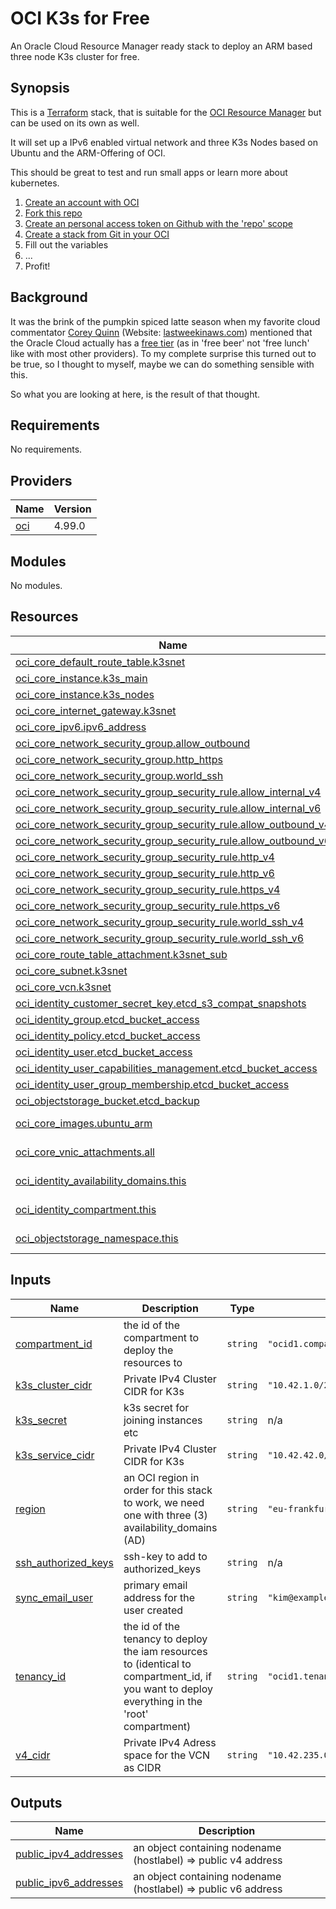 # OCI K3s for Free

An Oracle Cloud Resource Manager ready stack to deploy an ARM based three node K3s cluster for free.

## Synopsis

This is a [Terraform](https://www.terraform.io/) stack, that is suitable for the [OCI Resource Manager](https://docs.oracle.com/en-us/iaas/Content/ResourceManager/Concepts/resource-manager-and-terraform.htm) but can be used on its own as well.

It will set up a IPv6 enabled virtual network and three K3s Nodes based on Ubuntu and the ARM-Offering of OCI.

This should be great to test and run small apps or learn more about kubernetes.

1. [Create an account with OCI](https://signup.oraclecloud.com/)
2. [Fork this repo](https://github.com/matschundbrei/oci-k3s/fork)
3. [Create an personal access token on Github with the 'repo' scope](https://github.com/settings/tokens)
4. [Create a stack from Git in your OCI](https://docs.oracle.com/en-us/iaas/Content/ResourceManager/Tasks/create-stack-git.htm)
5. Fill out the variables
6. ...
7. Profit!

## Background

It was the brink of the pumpkin spiced latte season when my favorite cloud commentator [Corey Quinn](https://twitter.com/QuinnyPig) (Website: [lastweekinaws.com](https://www.lastweekinaws.com/)) mentioned that the Oracle Cloud actually has a [free tier](https://www.oracle.com/cloud/free/) (as in 'free beer' not 'free lunch' like with most other providers). To my complete surprise this turned out to be true, so I thought to myself, maybe we can do something sensible with this.

So what you are looking at here, is the result of that thought.

## Requirements

No requirements.

## Providers

| Name | Version |
|------|---------|
| <a name="provider_oci"></a> [oci](#provider\_oci) | 4.99.0 |

## Modules

No modules.

## Resources

| Name | Type |
|------|------|
| [oci_core_default_route_table.k3snet](https://registry.terraform.io/providers/hashicorp/oci/latest/docs/resources/core_default_route_table) | resource |
| [oci_core_instance.k3s_main](https://registry.terraform.io/providers/hashicorp/oci/latest/docs/resources/core_instance) | resource |
| [oci_core_instance.k3s_nodes](https://registry.terraform.io/providers/hashicorp/oci/latest/docs/resources/core_instance) | resource |
| [oci_core_internet_gateway.k3snet](https://registry.terraform.io/providers/hashicorp/oci/latest/docs/resources/core_internet_gateway) | resource |
| [oci_core_ipv6.ipv6_address](https://registry.terraform.io/providers/hashicorp/oci/latest/docs/resources/core_ipv6) | resource |
| [oci_core_network_security_group.allow_outbound](https://registry.terraform.io/providers/hashicorp/oci/latest/docs/resources/core_network_security_group) | resource |
| [oci_core_network_security_group.http_https](https://registry.terraform.io/providers/hashicorp/oci/latest/docs/resources/core_network_security_group) | resource |
| [oci_core_network_security_group.world_ssh](https://registry.terraform.io/providers/hashicorp/oci/latest/docs/resources/core_network_security_group) | resource |
| [oci_core_network_security_group_security_rule.allow_internal_v4](https://registry.terraform.io/providers/hashicorp/oci/latest/docs/resources/core_network_security_group_security_rule) | resource |
| [oci_core_network_security_group_security_rule.allow_internal_v6](https://registry.terraform.io/providers/hashicorp/oci/latest/docs/resources/core_network_security_group_security_rule) | resource |
| [oci_core_network_security_group_security_rule.allow_outbound_v4](https://registry.terraform.io/providers/hashicorp/oci/latest/docs/resources/core_network_security_group_security_rule) | resource |
| [oci_core_network_security_group_security_rule.allow_outbound_v6](https://registry.terraform.io/providers/hashicorp/oci/latest/docs/resources/core_network_security_group_security_rule) | resource |
| [oci_core_network_security_group_security_rule.http_v4](https://registry.terraform.io/providers/hashicorp/oci/latest/docs/resources/core_network_security_group_security_rule) | resource |
| [oci_core_network_security_group_security_rule.http_v6](https://registry.terraform.io/providers/hashicorp/oci/latest/docs/resources/core_network_security_group_security_rule) | resource |
| [oci_core_network_security_group_security_rule.https_v4](https://registry.terraform.io/providers/hashicorp/oci/latest/docs/resources/core_network_security_group_security_rule) | resource |
| [oci_core_network_security_group_security_rule.https_v6](https://registry.terraform.io/providers/hashicorp/oci/latest/docs/resources/core_network_security_group_security_rule) | resource |
| [oci_core_network_security_group_security_rule.world_ssh_v4](https://registry.terraform.io/providers/hashicorp/oci/latest/docs/resources/core_network_security_group_security_rule) | resource |
| [oci_core_network_security_group_security_rule.world_ssh_v6](https://registry.terraform.io/providers/hashicorp/oci/latest/docs/resources/core_network_security_group_security_rule) | resource |
| [oci_core_route_table_attachment.k3snet_sub](https://registry.terraform.io/providers/hashicorp/oci/latest/docs/resources/core_route_table_attachment) | resource |
| [oci_core_subnet.k3snet](https://registry.terraform.io/providers/hashicorp/oci/latest/docs/resources/core_subnet) | resource |
| [oci_core_vcn.k3snet](https://registry.terraform.io/providers/hashicorp/oci/latest/docs/resources/core_vcn) | resource |
| [oci_identity_customer_secret_key.etcd_s3_compat_snapshots](https://registry.terraform.io/providers/hashicorp/oci/latest/docs/resources/identity_customer_secret_key) | resource |
| [oci_identity_group.etcd_bucket_access](https://registry.terraform.io/providers/hashicorp/oci/latest/docs/resources/identity_group) | resource |
| [oci_identity_policy.etcd_bucket_access](https://registry.terraform.io/providers/hashicorp/oci/latest/docs/resources/identity_policy) | resource |
| [oci_identity_user.etcd_bucket_access](https://registry.terraform.io/providers/hashicorp/oci/latest/docs/resources/identity_user) | resource |
| [oci_identity_user_capabilities_management.etcd_bucket_access](https://registry.terraform.io/providers/hashicorp/oci/latest/docs/resources/identity_user_capabilities_management) | resource |
| [oci_identity_user_group_membership.etcd_bucket_access](https://registry.terraform.io/providers/hashicorp/oci/latest/docs/resources/identity_user_group_membership) | resource |
| [oci_objectstorage_bucket.etcd_backup](https://registry.terraform.io/providers/hashicorp/oci/latest/docs/resources/objectstorage_bucket) | resource |
| [oci_core_images.ubuntu_arm](https://registry.terraform.io/providers/hashicorp/oci/latest/docs/data-sources/core_images) | data source |
| [oci_core_vnic_attachments.all](https://registry.terraform.io/providers/hashicorp/oci/latest/docs/data-sources/core_vnic_attachments) | data source |
| [oci_identity_availability_domains.this](https://registry.terraform.io/providers/hashicorp/oci/latest/docs/data-sources/identity_availability_domains) | data source |
| [oci_identity_compartment.this](https://registry.terraform.io/providers/hashicorp/oci/latest/docs/data-sources/identity_compartment) | data source |
| [oci_objectstorage_namespace.this](https://registry.terraform.io/providers/hashicorp/oci/latest/docs/data-sources/objectstorage_namespace) | data source |

## Inputs

| Name | Description | Type | Default | Required |
|------|-------------|------|---------|:--------:|
| <a name="input_compartment_id"></a> [compartment\_id](#input\_compartment\_id) | the id of the compartment to deploy the resources to | `string` | `"ocid1.compartment.oc1..aaaaabbbbbccccccdddddd"` | no |
| <a name="input_k3s_cluster_cidr"></a> [k3s\_cluster\_cidr](#input\_k3s\_cluster\_cidr) | Private IPv4 Cluster CIDR for K3s | `string` | `"10.42.1.0/24"` | no |
| <a name="input_k3s_secret"></a> [k3s\_secret](#input\_k3s\_secret) | k3s secret for joining instances etc | `string` | n/a | yes |
| <a name="input_k3s_service_cidr"></a> [k3s\_service\_cidr](#input\_k3s\_service\_cidr) | Private IPv4 Cluster CIDR for K3s | `string` | `"10.42.42.0/24"` | no |
| <a name="input_region"></a> [region](#input\_region) | an OCI region in order for this stack to work, we need one with three (3) availability\_domains (AD) | `string` | `"eu-frankfurt-1"` | no |
| <a name="input_ssh_authorized_keys"></a> [ssh\_authorized\_keys](#input\_ssh\_authorized\_keys) | ssh-key to add to authorized\_keys | `string` | n/a | yes |
| <a name="input_sync_email_user"></a> [sync\_email\_user](#input\_sync\_email\_user) | primary email address for the user created | `string` | `"kim@example.org"` | no |
| <a name="input_tenancy_id"></a> [tenancy\_id](#input\_tenancy\_id) | the id of the tenancy to deploy the iam resources to (identical to compartment\_id, if you want to deploy everything in the 'root' compartment) | `string` | `"ocid1.tenancy.oc1..aaaaabbbbbccccccdddddd"` | no |
| <a name="input_v4_cidr"></a> [v4\_cidr](#input\_v4\_cidr) | Private IPv4 Adress space for the VCN as CIDR | `string` | `"10.42.235.0/24"` | no |

## Outputs

| Name | Description |
|------|-------------|
| <a name="output_public_ipv4_addresses"></a> [public\_ipv4\_addresses](#output\_public\_ipv4\_addresses) | an object containing nodename (hostlabel) => public v4 address |
| <a name="output_public_ipv6_addresses"></a> [public\_ipv6\_addresses](#output\_public\_ipv6\_addresses) | an object containing nodename (hostlabel) => public v6 address |
